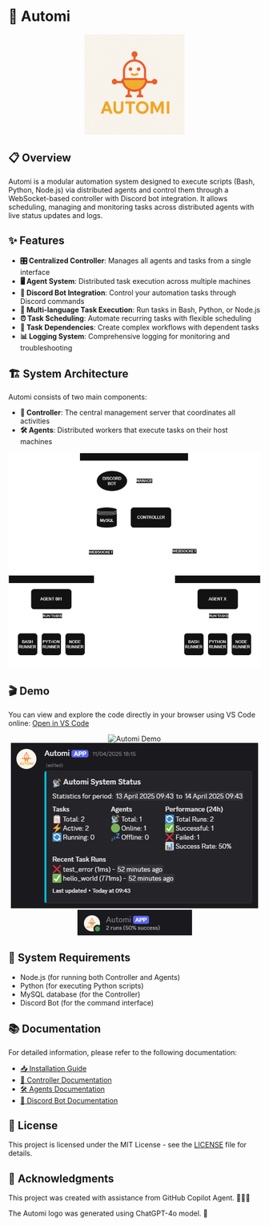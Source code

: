 # 🤖 Automi

<div align="center">
  <img src="./docs/attachments/automi_logo.png" width="200" alt="Automi Logo">
</div>

## 📋 Overview

Automi is a modular automation system designed to execute scripts (Bash, Python, Node.js) via distributed agents and control them through a WebSocket-based controller with Discord bot integration. It allows scheduling, managing and monitoring tasks across distributed agents with live status updates and logs.

## ✨ Features

- **🎛️ Centralized Controller**: Manages all agents and tasks from a single interface
- **🖥️ Agent System**: Distributed task execution across multiple machines
- **🤖 Discord Bot Integration**: Control your automation tasks through Discord commands
- **📜 Multi-language Task Execution**: Run tasks in Bash, Python, or Node.js
- **⏰ Task Scheduling**: Automate recurring tasks with flexible scheduling
- **🔄 Task Dependencies**: Create complex workflows with dependent tasks
- **📊 Logging System**: Comprehensive logging for monitoring and troubleshooting

## 🏗️ System Architecture

Automi consists of two main components:

- **🧠 Controller**: The central management server that coordinates all activities
- **🛠️ Agents**: Distributed workers that execute tasks on their host machines

<div align="center">
  <img src="./docs/attachments/architecture_diagram.png" alt="System Architecture">
</div>

## 🎬 Demo

You can view and explore the code directly in your browser using VS Code online:
[Open in VS Code](https://vscode.dev/github/sergiusz-x/automi)

<div align="center">
  <img src="./docs/attachments/demo.gif" alt="Automi Demo">
  <br>
  <img src="./docs/attachments/bot_status.png" alt="Bot status">
  <br>
  <img src="./docs/attachments/bot_presence.png" alt="Bot presence">
</div>

## 📝 System Requirements

- Node.js (for running both Controller and Agents)
- Python (for executing Python scripts)
- MySQL database (for the Controller)
- Discord Bot (for the command interface)

## 📚 Documentation

For detailed information, please refer to the following documentation:

- [📥 Installation Guide](./docs/INSTALLATION.md)
- [🧠 Controller Documentation](./docs/CONTROLLER.md)
- [🛠️ Agents Documentation](./docs/AGENTS.md)
- [🤖 Discord Bot Documentation](./docs/BOT.md)

## 📜 License

This project is licensed under the MIT License - see the [LICENSE](./LICENSE) file for details.

## 🙏 Acknowledgments

This project was created with assistance from GitHub Copilot Agent. 🚀👨‍💻

The Automi logo was generated using ChatGPT-4o model. 🎨